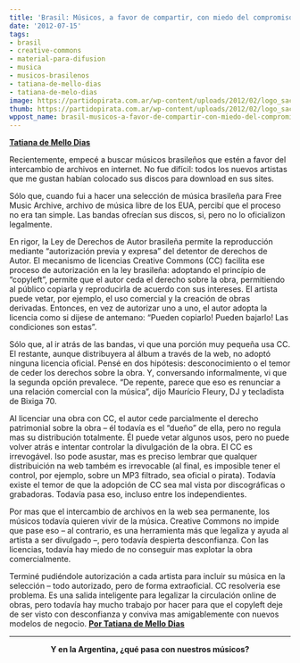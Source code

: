 ```yaml
---
title: 'Brasil: Músicos, a favor de compartir, con miedo del compromiso'
date: '2012-07-15'
tags:
- brasil
- creative-commons
- material-para-difusion
- musica
- musicos-brasilenos
- tatiana-de-mello-dias
- tatiana-de-melo-dias
image: https://partidopirata.com.ar/wp-content/uploads/2012/02/logo_sacem_creative_commons.jpg
thumb: https://partidopirata.com.ar/wp-content/uploads/2012/02/logo_sacem_creative_commons-150x129.jpg
wppost_name: brasil-musicos-a-favor-de-compartir-con-miedo-del-compromiso
---
```


<strong><a href="http://blogs.estadao.com.br/tatiana-dias/a-favor-do-compartilhamento-com-medo-do-compromisso/" target="_blank">Tatiana de Mello Dias</a></strong>

Recientemente, empecé a buscar músicos brasileños que estén a favor del intercambio de archivos en internet. No fue difícil: todos los nuevos artistas que me gustan habían colocado sus discos para download en sus sites.

Sólo que, cuando fui a hacer una selección de música brasileña para Free Music Archive, archivo de música libre de los EUA, percibí que el proceso no era tan simple. Las bandas ofrecían sus discos, si, pero no lo oficializon legalmente.

En rigor, la Ley de Derechos de Autor brasileña permite la reproducción mediante “autorización previa y expresa” del detentor de derechos de Autor. El mecanismo de licencias Creative Commons (CC) facilita ese proceso de autorización en la ley brasileña: adoptando el princípio de “copyleft”, permite que el autor ceda el derecho sobre la obra, permitiendo al público copiarla y reproducirla de acuerdo con sus intereses. El artista puede vetar, por ejemplo, el uso comercial y la creación de obras derivadas. Entonces, en vez de autorizar uno a uno, el autor adopta la licencia como si dijese de antemano: “Pueden copiarlo! Pueden bajarlo! Las condiciones son estas”.

Sólo que, al ir atrás de las bandas, vi que una porción muy pequeña usa CC. El restante, aunque distribuyera al álbum a través de la web, no adoptó ninguna licencia oficial. Pensé en dos hipótesis: desconocimiento o el temor de ceder los derechos sobre la obra. Y, conversando informalmente, vi que la segunda opción prevalece. “De repente, parece que eso es renunciar a una relación comercial con la música”, dijo Maurício Fleury, DJ y tecladista de Bixiga 70.

Al licenciar una obra con CC, el autor cede parcialmente el derecho patrimonial sobre la obra – él todavía es el “dueño” de ella, pero no regula mas su distribución totalmente. Él puede vetar algunos usos, pero no puede volver atrás e intentar controlar la divulgación de la obra. El CC es irrevogável. Iso pode asustar, mas es preciso lembrar que qualquer distribuición na web também es irrevocable (al final, es imposible tener el control, por ejemplo, sobre un MP3 filtrado, sea oficial o pirata). Todavía existe el temor de que la adopción de CC sea mal vista por discográficas o grabadoras. Todavía pasa eso, incluso entre los independientes.

Por mas que el intercambio de archivos en la web sea permanente, los músicos todavía quieren vivir de la música. Creative Commons no impide que pase eso – al contrario, es una herramienta más que legaliza y ayuda al artista a ser divulgado –, pero todavía despierta desconfianza. Con las licencias, todavía hay miedo de no conseguir mas explotar la obra comercialmente.

Terminé pudiéndole autorización a cada artista para incluir su música en la selección – todo autorizado, pero de forma extraoficial. CC resolveria ese problema. Es una salida inteligente para legalizar la circulación online de obras, pero todavía hay mucho trabajo por hacer para que el copyleft deje de ser visto con desconfianza y conviva mas amigablemente con nuevos modelos de negocio.
<strong><a href="http://blogs.estadao.com.br/tatiana-dias/a-favor-do-compartilhamento-com-medo-do-compromisso/" target="_blank">Por Tatiana de Mello Dias</a></strong>

<hr />
<p style="text-align: center;"><strong>Y en la Argentina, ¿qué pasa con nuestros músicos?</strong></p>
